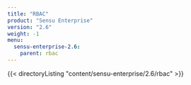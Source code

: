 ```yaml
---
title: "RBAC"
product: "Sensu Enterprise"
version: "2.6"
weight: -1
menu:
  sensu-enterprise-2.6:
    parent: rbac
---
```


{{< directoryListing "content/sensu-enterprise/2.6/rbac" >}}
